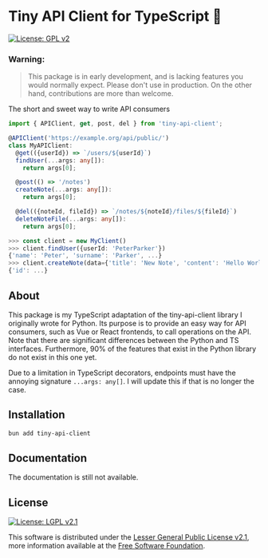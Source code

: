 # Tiny API Client for TypeScript 🐝

[![License: GPL  v2][license-shield]][gnu]

### Warning:
> This package is in early development, and
> is lacking features you would normally
> expect. Please don't use in production.
> On the other hand, contributions are more
> than welcome.


The short and sweet way to write API consumers

```typescript
import { APIClient, get, post, del } from 'tiny-api-client';

@APIClient('https://example.org/api/public/')
class MyAPIClient:
  @get(({userId}) => `/users/${userId}`)
  findUser(...args: any[]):
    return args[0];

  @post(() => '/notes')
  createNote(...args: any[]):
    return args[0];

  @del(({noteId, fileId}) => `/notes/${noteId}/files/${fileId}`)
  deleteNoteFile(...args: any[]):
    return args[0];

>>> const client = new MyClient()
>>> client.findUser({userId: 'PeterParker'})
{'name': 'Peter', 'surname': 'Parker', ...}
>>> client.createNote(data={'title': 'New Note', 'content': 'Hello World!'})
{'id': ...}
```


## About

This package is my TypeScript adaptation of the tiny-api-client library I
originally wrote for Python. Its purpose is to provide an easy way for API
consumers, such as Vue or React frontends, to call operations on the API.
Note that there are significant differences between the Python and TS
interfaces. Furthermore, 90% of the features that exist in the Python
library do not exist in this one yet.

Due to a limitation in TypeScript decorators, endpoints must have
the annoying signature `...args: any[]`. I will update this if
that is no longer the case.



## Installation

```bash
bun add tiny-api-client
```



## Documentation

The documentation is still not available.


## License

[![License: LGPL  v2.1][license-shield]][gnu]

This software is distributed under the
[Lesser General Public License v2.1][license],
more information available at the [Free Software Foundation][gnu].



<!-- LICENSE -->

[license]: LICENSE "Lesser General Public License v2.1"
[gnu]: https://www.gnu.org/licenses/old-licenses/lgpl-2.1.html "Free Software Foundation"
[license-shield]: https://img.shields.io/github/license/sanjacob/tiny-api-client-ts
